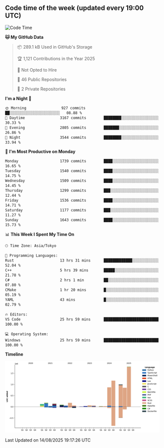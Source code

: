 ## Code time of the week (updated every 19:00 UTC)

<!--START_SECTION:waka-->
![Code Time](http://img.shields.io/badge/Code%20Time-5%2C211%20hrs%2040%20mins-blue)

**🐱 My GitHub Data** 

> 📦 289.1 kB Used in GitHub's Storage 
 > 
> 🏆 1,121 Contributions in the Year 2025
 > 
> 🚫 Not Opted to Hire
 > 
> 📜 46 Public Repositories 
 > 
> 🔑 2 Private Repositories 
 > 
**I'm a Night 🦉** 

```text
🌞 Morning                927 commits         ██░░░░░░░░░░░░░░░░░░░░░░░   08.88 % 
🌆 Daytime                3167 commits        ████████░░░░░░░░░░░░░░░░░   30.33 % 
🌃 Evening                2805 commits        ███████░░░░░░░░░░░░░░░░░░   26.86 % 
🌙 Night                  3544 commits        ████████░░░░░░░░░░░░░░░░░   33.94 % 
```
📅 **I'm Most Productive on Monday** 

```text
Monday                   1739 commits        ████░░░░░░░░░░░░░░░░░░░░░   16.65 % 
Tuesday                  1540 commits        ████░░░░░░░░░░░░░░░░░░░░░   14.75 % 
Wednesday                1509 commits        ████░░░░░░░░░░░░░░░░░░░░░   14.45 % 
Thursday                 1299 commits        ███░░░░░░░░░░░░░░░░░░░░░░   12.44 % 
Friday                   1536 commits        ████░░░░░░░░░░░░░░░░░░░░░   14.71 % 
Saturday                 1177 commits        ███░░░░░░░░░░░░░░░░░░░░░░   11.27 % 
Sunday                   1643 commits        ████░░░░░░░░░░░░░░░░░░░░░   15.73 % 
```


📊 **This Week I Spent My Time On** 

```text
🕑︎ Time Zone: Asia/Tokyo

💬 Programming Languages: 
Rust                     13 hrs 31 mins      █████████████░░░░░░░░░░░░   52.04 % 
C++                      5 hrs 39 mins       █████░░░░░░░░░░░░░░░░░░░░   21.78 % 
C#                       2 hrs 1 min         ██░░░░░░░░░░░░░░░░░░░░░░░   07.80 % 
CMake                    1 hr 20 mins        █░░░░░░░░░░░░░░░░░░░░░░░░   05.19 % 
YAML                     43 mins             █░░░░░░░░░░░░░░░░░░░░░░░░   02.79 % 

🔥 Editors: 
VS Code                  25 hrs 59 mins      █████████████████████████   100.00 % 

💻 Operating System: 
Windows                  25 hrs 59 mins      █████████████████████████   100.00 % 
```

**Timeline**

![Lines of Code chart](https://raw.githubusercontent.com/SARDONYX-sard/SARDONYX-sard/main/assets/bar_graph.png)


 Last Updated on 14/08/2025 19:17:26 UTC
<!--END_SECTION:waka-->